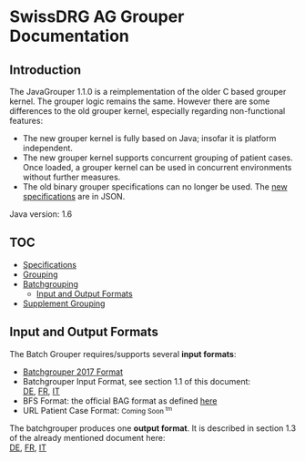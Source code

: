 # SwissDRG AG Grouper Documentation

## Introduction
The JavaGrouper 1.1.0 is a reimplementation of the older C based grouper kernel. 
The grouper logic remains the same. However there are some differences to the old grouper kernel,
 especially regarding non-functional features:

- The new grouper kernel is fully based on Java; insofar it is platform independent.
- The new grouper kernel supports concurrent grouping of patient cases. Once loaded, a grouper kernel
  can be used in concurrent environments without further measures.
- The old binary grouper specifications can no longer be used.
  The [new specifications](/pages/specifications.md) are in JSON. 
  
Java version: 1.6

## TOC
* [Specifications](pages/specifications.md)
* [Grouping](pages/grouping.md)    
* [Batchgrouping](pages/batchgrouping.md)
    * [Input and Output Formats](#input-and-Output-Formats)
* [Supplement Grouping](pages/supplement-grouping.md)

## Input and Output Formats

The Batch Grouper requires/supports several **input formats**:
* [Batchgrouper 2017 Format](pages/format-batchgrouper-2017.md)
* Batchgrouper Input Format, see section 1.1 of this document:   
  [DE](https://docs.swissdrg.org/grouper-doku-de.pdf), 
  [FR](https://docs.swissdrg.org/grouper-doku-fr.pdf), 
  [IT](https://docs.swissdrg.org/grouper-doku-it.pdf)
* BFS Format: the official BAG format as defined 
  [here](https://www.bfs.admin.ch/bfs/de/home/statistiken/gesundheit/erhebungen/ms.assetdetail.1922896.html)
* URL Patient Case Format: <small>Coming Soon <sup>tm</sup></small>    

The batchgrouper produces one **output format**. It is described in section 1.3 of the already mentioned
document here:              
[DE](https://docs.swissdrg.org/grouper-doku-de.pdf), 
[FR](https://docs.swissdrg.org/grouper-doku-fr.pdf), 
[IT](https://docs.swissdrg.org/grouper-doku-it.pdf)
